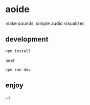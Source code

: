 # aoide

make sounds, simple audio visualizer.

## development

```console
npm install
```

next

```console
npm run dev
```

## enjoy

+)
